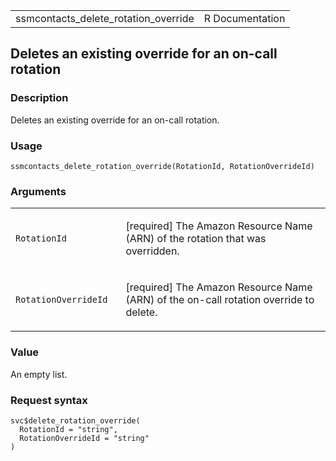 <table style="width: 100%;">
<tbody>
<tr class="odd">
<td>ssmcontacts_delete_rotation_override</td>
<td style="text-align: right;">R Documentation</td>
</tr>
</tbody>
</table>

## Deletes an existing override for an on-call rotation

### Description

Deletes an existing override for an on-call rotation.

### Usage

    ssmcontacts_delete_rotation_override(RotationId, RotationOverrideId)

### Arguments

<table>
<colgroup>
<col style="width: 35%" />
<col style="width: 65%" />
</colgroup>
<tbody>
<tr class="odd">
<td><code
id="ssmcontacts_delete_rotation_override_:_RotationId">RotationId</code></td>
<td><p>[required] The Amazon Resource Name (ARN) of the rotation that
was overridden.</p></td>
</tr>
<tr class="even">
<td><code
id="ssmcontacts_delete_rotation_override_:_RotationOverrideId">RotationOverrideId</code></td>
<td><p>[required] The Amazon Resource Name (ARN) of the on-call rotation
override to delete.</p></td>
</tr>
</tbody>
</table>

### Value

An empty list.

### Request syntax

    svc$delete_rotation_override(
      RotationId = "string",
      RotationOverrideId = "string"
    )
